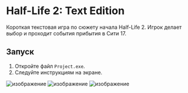 # Half-Life 2: Text Edition

Короткая текстовая игра по сюжету начала Half-Life 2. Игрок делает выбор и проходит события прибытия в Сити 17.

## Запуск

1. Откройте файл `Project.exe`.
2. Следуйте инструкциям на экране.


![изображение](https://github.com/user-attachments/assets/d2e9e54b-7638-451c-8285-dca5f210154c)
![изображение](https://github.com/user-attachments/assets/1f7d9cd5-df19-4071-8d2a-4426f94c7f6a)
![изображение](https://github.com/user-attachments/assets/d153402c-4508-4057-99a4-6fa2fc4483be)
